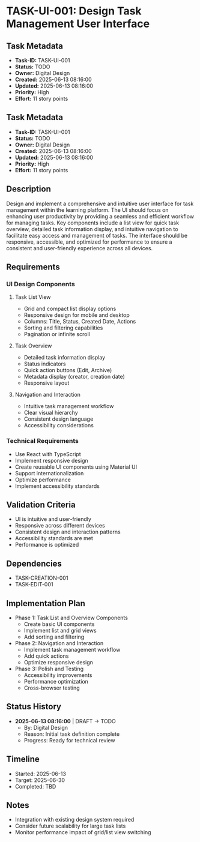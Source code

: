 # TASK-UI-001: Design Task Management User Interface

## Task Metadata

- **Task-ID:** TASK-UI-001
- **Status:** TODO
- **Owner:** Digital Design
- **Created:** 2025-06-13 08:16:00
- **Updated:** 2025-06-13 08:16:00
- **Priority:** High
- **Effort:** 11 story points

## Task Metadata

- **Task-ID:** TASK-UI-001
- **Status:** TODO
- **Owner:** Digital Design
- **Created:** 2025-06-13 08:16:00
- **Updated:** 2025-06-13 08:16:00
- **Priority:** High
- **Effort:** 11 story points

## Description

Design and implement a comprehensive and intuitive user interface for task management within the learning platform. The UI should focus on enhancing user productivity by providing a seamless and efficient workflow for managing tasks. Key components include a list view for quick task overview, detailed task information display, and intuitive navigation to facilitate easy access and management of tasks. The interface should be responsive, accessible, and optimized for performance to ensure a consistent and user-friendly experience across all devices.

## Requirements

### UI Design Components

1. Task List View
   - Grid and compact list display options
   - Responsive design for mobile and desktop
   - Columns: Title, Status, Created Date, Actions
   - Sorting and filtering capabilities
   - Pagination or infinite scroll

2. Task Overview
   - Detailed task information display
   - Status indicators
   - Quick action buttons (Edit, Archive)
   - Metadata display (creator, creation date)
   - Responsive layout

3. Navigation and Interaction
   - Intuitive task management workflow
   - Clear visual hierarchy
   - Consistent design language
   - Accessibility considerations

### Technical Requirements

- Use React with TypeScript
- Implement responsive design
- Create reusable UI components using Material UI
- Support internationalization
- Optimize performance
- Implement accessibility standards

## Validation Criteria

- UI is intuitive and user-friendly
- Responsive across different devices
- Consistent design and interaction patterns
- Accessibility standards are met
- Performance is optimized

## Dependencies

- TASK-CREATION-001
- TASK-EDIT-001

## Implementation Plan

- Phase 1: Task List and Overview Components
  - Create basic UI components
  - Implement list and grid views
  - Add sorting and filtering
- Phase 2: Navigation and Interaction
  - Implement task management workflow
  - Add quick actions
  - Optimize responsive design
- Phase 3: Polish and Testing
  - Accessibility improvements
  - Performance optimization
  - Cross-browser testing

## Status History

- **2025-06-13 08:16:00** | DRAFT → TODO
  - By: Digital Design
  - Reason: Initial task definition complete
  - Progress: Ready for technical review

## Timeline

- Started: 2025-06-13
- Target: 2025-06-30
- Completed: TBD

## Notes

- Integration with existing design system required
- Consider future scalability for large task lists
- Monitor performance impact of grid/list view switching
